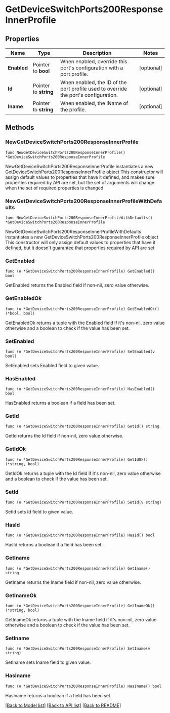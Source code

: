 # GetDeviceSwitchPorts200ResponseInnerProfile

## Properties

Name | Type | Description | Notes
------------ | ------------- | ------------- | -------------
**Enabled** | Pointer to **bool** | When enabled, override this port&#39;s configuration with a port profile. | [optional] 
**Id** | Pointer to **string** | When enabled, the ID of the port profile used to override the port&#39;s configuration. | [optional] 
**Iname** | Pointer to **string** | When enabled, the IName of the profile. | [optional] 

## Methods

### NewGetDeviceSwitchPorts200ResponseInnerProfile

`func NewGetDeviceSwitchPorts200ResponseInnerProfile() *GetDeviceSwitchPorts200ResponseInnerProfile`

NewGetDeviceSwitchPorts200ResponseInnerProfile instantiates a new GetDeviceSwitchPorts200ResponseInnerProfile object
This constructor will assign default values to properties that have it defined,
and makes sure properties required by API are set, but the set of arguments
will change when the set of required properties is changed

### NewGetDeviceSwitchPorts200ResponseInnerProfileWithDefaults

`func NewGetDeviceSwitchPorts200ResponseInnerProfileWithDefaults() *GetDeviceSwitchPorts200ResponseInnerProfile`

NewGetDeviceSwitchPorts200ResponseInnerProfileWithDefaults instantiates a new GetDeviceSwitchPorts200ResponseInnerProfile object
This constructor will only assign default values to properties that have it defined,
but it doesn't guarantee that properties required by API are set

### GetEnabled

`func (o *GetDeviceSwitchPorts200ResponseInnerProfile) GetEnabled() bool`

GetEnabled returns the Enabled field if non-nil, zero value otherwise.

### GetEnabledOk

`func (o *GetDeviceSwitchPorts200ResponseInnerProfile) GetEnabledOk() (*bool, bool)`

GetEnabledOk returns a tuple with the Enabled field if it's non-nil, zero value otherwise
and a boolean to check if the value has been set.

### SetEnabled

`func (o *GetDeviceSwitchPorts200ResponseInnerProfile) SetEnabled(v bool)`

SetEnabled sets Enabled field to given value.

### HasEnabled

`func (o *GetDeviceSwitchPorts200ResponseInnerProfile) HasEnabled() bool`

HasEnabled returns a boolean if a field has been set.

### GetId

`func (o *GetDeviceSwitchPorts200ResponseInnerProfile) GetId() string`

GetId returns the Id field if non-nil, zero value otherwise.

### GetIdOk

`func (o *GetDeviceSwitchPorts200ResponseInnerProfile) GetIdOk() (*string, bool)`

GetIdOk returns a tuple with the Id field if it's non-nil, zero value otherwise
and a boolean to check if the value has been set.

### SetId

`func (o *GetDeviceSwitchPorts200ResponseInnerProfile) SetId(v string)`

SetId sets Id field to given value.

### HasId

`func (o *GetDeviceSwitchPorts200ResponseInnerProfile) HasId() bool`

HasId returns a boolean if a field has been set.

### GetIname

`func (o *GetDeviceSwitchPorts200ResponseInnerProfile) GetIname() string`

GetIname returns the Iname field if non-nil, zero value otherwise.

### GetInameOk

`func (o *GetDeviceSwitchPorts200ResponseInnerProfile) GetInameOk() (*string, bool)`

GetInameOk returns a tuple with the Iname field if it's non-nil, zero value otherwise
and a boolean to check if the value has been set.

### SetIname

`func (o *GetDeviceSwitchPorts200ResponseInnerProfile) SetIname(v string)`

SetIname sets Iname field to given value.

### HasIname

`func (o *GetDeviceSwitchPorts200ResponseInnerProfile) HasIname() bool`

HasIname returns a boolean if a field has been set.


[[Back to Model list]](../README.md#documentation-for-models) [[Back to API list]](../README.md#documentation-for-api-endpoints) [[Back to README]](../README.md)


